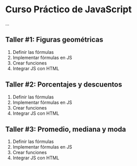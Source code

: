 # Curso Práctico de JavaScript

...

## Taller #1: Figuras geométricas

1) Definir las fórmulas
2) Implementar fórmulas en JS
3) Crear funciones
4) Integrar JS con HTML


## Taller #2: Porcentajes y descuentos

1) Definir las fórmulas
2) Implementar fórmulas en JS
3) Crear funciones
4) Integrar JS con HTML


## Taller #3: Promedio, mediana y moda

1) Definir las fórmulas
2) Implementar fórmulas en JS
3) Crear funciones
4) Integrar JS con HTML
